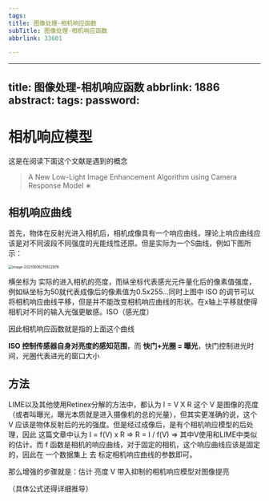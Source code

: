 ```yaml
---
tags:
title: 图像处理-相机响应函数
subTitle: 图像处理-相机响应函数
abbrlink: 33601

---
```

---
title: 图像处理-相机响应函数
abbrlink: 1886
abstract:
tags:
password:
---


<!--more-->

# 相机响应模型

这是在阅读下面这个文献是遇到的概念 

>  A New Low-Light Image Enhancement Algorithm using Camera Response Model ∗

## 相机响应曲线

首先，物体在反射光进入相机后，相机成像具有一个响应曲线，理论上响应曲线应该是对不同波段不同强度的光能线性还原。但是实际为一个S曲线，例如下图所示：

<img src="https://cdn.jsdelivr.net/gh/changruowang/cloudimg/img/20210606215823.png" alt="image-20210606215822976" style="zoom:50%;" />

横坐标为 实际的进入相机的亮度，而纵坐标代表感光元件量化后的像素值强度，例如纵坐标为50就代表成像后的像素值为0.5x255…同时上图中 ISO 的调节可以将相机响应曲线平移，但是并不能改变相机响应曲线的形状。在x轴上平移就使得相机对不同的输入光强更敏感。ISO（感光度）

因此相机响应函数就是指的上面这个曲线

**ISO 控制传感器自身对亮度的感知范围**，而 **快门+光圈 = 曝光**，快门控制进光时间，光圈代表进光的窗口大小

## 方法

LIME以及其他使用Retinex分解的方法中，都认为 I = V X R  这个 V 是图像的亮度（或者叫曝光，曝光本质就是进入摄像机的总的光量），但其实更准确的说，这个 V 应该是物体反射后的光的强度。但是经过成像后，是有个相机响应模型的后处理，因此 这篇文章中认为  I = f(V) x R  =>  R = I / f(V)  => 其中V使用和LIME中类似的估计。而 f 函数是相机的响应曲线，对于固定的相机，这个响应曲线应该是固定的，因此在 一个数据集上  去 标定相机响应曲线的参数即可。

那么增强的步骤就是：估计 亮度 V  带入抑制的相机响应模型对图像提亮

（具体公式还得详细推导）
